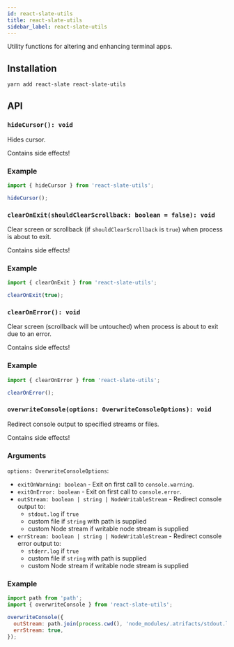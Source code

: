 ```yaml
---
id: react-slate-utils
title: react-slate-utils
sidebar_label: react-slate-utils
---
```


Utility functions for altering and enhancing terminal apps.

## Installation

```bash
yarn add react-slate react-slate-utils
```

## API

### `hideCursor(): void`

Hides cursor.

Contains side effects!

### Example

```js
import { hideCursor } from 'react-slate-utils';

hideCursor();
```

### `clearOnExit(shouldClearScrollback: boolean = false): void`

Clear screen or scrollback (if `shouldClearScrollback` is `true`) when process is about to exit.

Contains side effects!

### Example

```js
import { clearOnExit } from 'react-slate-utils';

clearOnExit(true);
```

### `clearOnError(): void`

Clear screen (scrollback will be untouched) when process is about to exit due to an error.

Contains side effects!

### Example

```js
import { clearOnError } from 'react-slate-utils';

clearOnError();
```

### `overwriteConsole(options: OverwriteConsoleOptions): void`

Redirect console output to specified streams or files.

Contains side effects!

### Arguments

`options: OverwriteConsoleOptions`:

* `exitOnWarning: boolean` - Exit on first call to `console.warning`.
* `exitOnError: boolean` - Exit on first call to `console.error`.
* `outStream: boolean | string | NodeWritableStream` - Redirect console output to:
  * `stdout.log` if `true`
  * custom file if `string` with path is supplied
  * custom Node stream if writable node stream is supplied
* `errStream: boolean | string | NodeWritableStream` - Redirect console error output to:
  * `stderr.log` if `true`
  * custom file if `string` with path is supplied
  * custom Node stream if writable node stream is supplied

### Example

```js
import path from 'path';
import { overwriteConsole } from 'react-slate-utils';

overwriteConsole({
  outStream: path.join(process.cwd(), 'node_modules/.atrifacts/stdout.log'),
  errStream: true,
});
```
